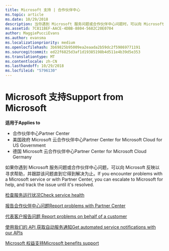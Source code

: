 ```yaml
---
title: Microsoft 支持 | 合作伙伴中心
ms.topic: article
ms.date: 10/29/2018
description: 当你遇到 Microsoft 服务问题或合作伙伴中心问题时，可以向 Microsoft 反映以寻求帮助，并跟踪该问题直到它得到解决为止。
ms.assetid: 7C811BEF-AACE-4DBB-8804-5682C20E0704
author: MaggiePucciEvans
ms.author: evansma
ms.localizationpriority: medium
ms.openlocfilehash: 3b69825b95009ea2eaada2b59dc2f59869771191
ms.sourcegitcommit: ed22f6825d3af1d19385198b4d511e4b39d5e353
ms.translationtype: MT
ms.contentlocale: zh-CN
ms.lasthandoff: 10/29/2018
ms.locfileid: "5796130"
---
```

# <a name="support-from-microsoft"></a><span data-ttu-id="044d0-103">Microsoft 支持</span><span class="sxs-lookup"><span data-stu-id="044d0-103">Support from Microsoft</span></span>

**<span data-ttu-id="044d0-104">适用于</span><span class="sxs-lookup"><span data-stu-id="044d0-104">Applies to</span></span>**

-  <span data-ttu-id="044d0-105">合作伙伴中心</span><span class="sxs-lookup"><span data-stu-id="044d0-105">Partner Center</span></span>
-  <span data-ttu-id="044d0-106">美国政府 Microsoft 云合作伙伴中心</span><span class="sxs-lookup"><span data-stu-id="044d0-106">Partner Center for Microsoft Cloud for US Government</span></span>
-  <span data-ttu-id="044d0-107">德国 Microsoft 云合作伙伴中心</span><span class="sxs-lookup"><span data-stu-id="044d0-107">Partner Center for Microsoft Cloud Germany</span></span>

<span data-ttu-id="044d0-108">如果你遇到 Microsoft 服务问题或合作伙伴中心问题，可以向 Microsoft 反映以寻求帮助，并跟踪该问题直到它得到解决为止。</span><span class="sxs-lookup"><span data-stu-id="044d0-108">If you encounter problems with a Microsoft service or with Partner Center, you can escalate to Microsoft for help, and track the issue until it's resolved.</span></span>

[<span data-ttu-id="044d0-109">检查服务运行状况</span><span class="sxs-lookup"><span data-stu-id="044d0-109">Check service health</span></span>](check-service-health.md)

[<span data-ttu-id="044d0-110">报告合作伙伴中心问题</span><span class="sxs-lookup"><span data-stu-id="044d0-110">Report problems with Partner Center</span></span>](report-problems-with-partner-center.md)

[<span data-ttu-id="044d0-111">代表客户报告问题 </span><span class="sxs-lookup"><span data-stu-id="044d0-111">Report problems on behalf of a customer</span></span>](report-problems-on-behalf-of-a-customer.md)

[<span data-ttu-id="044d0-112">使用我们的 API 获取自动服务通知</span><span class="sxs-lookup"><span data-stu-id="044d0-112">Get automated service notifications with our APIs</span></span>](get-automated-service-notifications-with-our-apis.md)

[<span data-ttu-id="044d0-113">Microsoft 权益支持</span><span class="sxs-lookup"><span data-stu-id="044d0-113">Microsoft benefits support</span></span>](https://partner.microsoft.com/support/contact-support)

 

 



